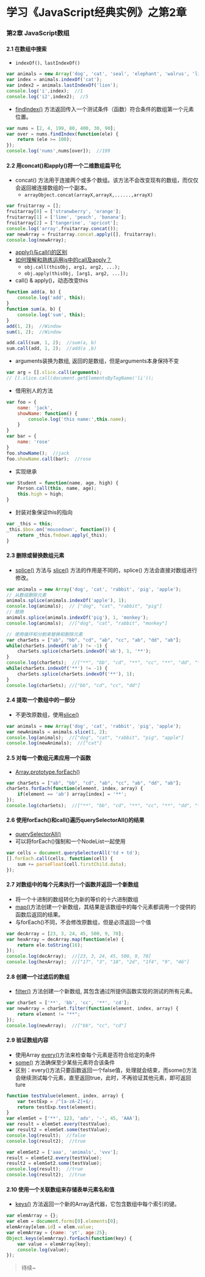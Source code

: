 # 学习《JavaScript经典实例》之第2章

### 第2章 JavaScript数组

#### 2.1 在数组中搜索
* `indexOf()、lastIndexOf()`

```javascript
var animals = new Array('dog', 'cat', 'seal', 'elephant', 'walrus', 'lion');
var index = animals.indexOf('cat');
var index2 = animals.lastIndexOf('lion');
console.log('i',index);  //1
console.log('i2',index2);  //5
```

* [findIndex()](http://www.runoob.com/jsref/jsref-findindex.html) 方法返回传入一个测试条件（函数）符合条件的数组第一个元素位置。

```javascript
var nums = [2, 4, 199, 80, 400, 30, 90];
var over = nums.findIndex(function(ele) {
	return (ele >= 100);
});
console.log('nums',nums[over]);  //199
```

#### 2.2 用concat()和apply()将一个二维数组扁平化

* concat() 方法用于连接两个或多个数组。该方法不会改变现有的数组，而仅仅会返回被连接数组的一个副本。
    * `arrayObject.concat(arrayX,arrayX,......,arrayX)`
    
```javascript
var fruitarray = [];
fruitarray[0] = ['stranwberry', 'orange'];
fruitarray[1] = ['lime', 'peach', 'banana'];
fruitarray[2] = ['tangerine', 'apricot'];
console.log('array',fruitarray.concat());
var newArray = fruitarray.concat.apply([], fruitarray);
console.log(newArray);
```

* [apply()与call()的区别](http://www.cnblogs.com/lengyuehuahun/p/5643625.html)
* [如何理解和熟练运用js中的call及apply？](https://www.zhihu.com/question/20289071)
    * `obj.call(thisObj, arg1, arg2, ...);`
    * `obj.apply(thisObj, [arg1, arg2, ...]);`
* call() & apply()，动态改变this

```javascript
function add(a, b) {
	console.log('add', this);
}
function sum(a, b) {
	console.log('sum', this);
}
add(1, 2);  //Window
sum(1, 2);  //Window

add.call(sum, 1, 2);  //sum(a, b)
sum.call(add, 1, 2);  //add(a ,b)
```

* arguments装换为数组, 返回的是数组，但是arguments本身保持不变

```javascript
var arg = [].slice.call(arguments);
// [].slice.call(document.getElementsByTagName('li'));
```

* 借用别人的方法

```javascript
var foo = {
	name: 'jack',
	showName: function() {
		console.log('this name:',this.name);
	}
}
var bar = {
	name: 'rose'
}
foo.showName();  //jack
foo.showName.call(bar);  //rose
```

* 实现继承

```javascript
var Student = function(name, age, high) {
	Person.call(this, name, age);
	this.high = high;
}
```

* 封装对象保证this的指向

```javascript
var _this = this;
_this.$box.on('mousedown', function()) {
	return _this.fndown.apply(_this);
}
```

#### 2.3 删除或替换数组元素
* [splice()](https://developer.mozilla.org/zh-CN/docs/Web/JavaScript/Reference/Global_Objects/Array/splice) 方法与 [slice()](https://developer.mozilla.org/zh-CN/docs/Web/JavaScript/Reference/Global_Objects/Array/slice) 方法的作用是不同的，splice() 方法会直接对数组进行修改。

```javascript
var animals = new Array('dog', 'cat', 'rabbit', 'pig', 'apple');
// 从数组删除元素
animals.splice(animals.indexOf('apple'), 1);
console.log(animals);  // ["dog", "cat", "rabbit", "pig"]
// 替换
animals.splice(animals.indexOf('pig'), 1, 'monkey');
console.log(animals);  //["dog", "cat", "rabbit", "monkey"]

// 使用循环和分割来替换和删除元素
var charSets = ["ab", "bb", "cd", "ab", "cc", "ab", "dd", "ab"];
while(charSets.indexOf('ab') != -1) {
	charSets.splice(charSets.indexOf('ab'), 1, '**');
}
console.log(charSets);  //["**", "bb", "cd", "**", "cc", "**", "dd", "**"]
while(charSets.indexOf('**') != -1) {
	charSets.splice(charSets.indexOf('**'), 1);
}
console.log(charSets); //["bb", "cd", "cc", "dd"]
```

#### 2.4 提取一个数组中的一部分
* 不更改原数组，使用[slice()](https://developer.mozilla.org/zh-CN/docs/Web/JavaScript/Reference/Global_Objects/Array/slice)

```javascript
var animals = new Array('dog', 'cat', 'rabbit', 'pig', 'apple');
var newAnimals = animals.slice(1, 2);
console.log(animals);  //["dog", "cat", "rabbit", "pig", "apple"]
console.log(newAnimals);  //["cat"]
```

#### 2.5 对每一个数组元素应用一个函数
* [Array.prototype.forEach()](https://developer.mozilla.org/zh-CN/docs/Web/JavaScript/Reference/Global_Objects/TypedArray/forEach)

```javascript
var charSets = ["ab", "bb", "cd", "ab", "cc", "ab", "dd", "ab"];
charSets.forEach(function(element, index, array) {
	if(element == 'ab') array[index] = '**';
});
console.log(charSets);  //["**", "bb", "cd", "**", "cc", "**", "dd", "**"]
```

#### 2.6 使用forEach()和call()遍历querySelectorAll()的结果
* [querySelectorAll()](https://developer.mozilla.org/zh-CN/docs/Web/API/Element/querySelectorAll)
* 可以将forEach()强制和一个NodeList一起使用

```javascript
var cells = document.querySelectorAll('td + td');
[].forEach.call(cells, function(cell) {
	sum += parseFloat(cell.firstChild.data);
});
```

#### 2.7 对数组中的每个元素执行一个函数并返回一个新数组
* 将一个十进制的数组转化为新的等价的十六进制数组
* [map()](https://developer.mozilla.org/zh-CN/docs/Web/JavaScript/Reference/Global_Objects/Array/map)方法创建一个新数组，其结果是该数组中的每个元素都调用一个提供的函数后返回的结果。
* 与forEach()不同，不会修改原数组，但是必须返回一个值

```javascript
var decArray = [23, 3, 24, 45, 500, 9, 70];
var hexArray = decArray.map(function(ele) {
	return ele.toString(16);
});
console.log(decArray);  //[23, 3, 24, 45, 500, 9, 70]
console.log(hexArray);  //["17", "3", "18", "2d", "1f4", "9", "46"]
```

#### 2.8 创建一个过滤后的数组
* [filter()](https://developer.mozilla.org/zh-CN/docs/Web/JavaScript/Reference/Global_Objects/Array/filter) 方法创建一个新数组, 其包含通过所提供函数实现的测试的所有元素。 

```javascript
var charSet = ['**', 'bb', 'cc', '**', 'cd'];
var newArray = charSet.filter(function(element, index, array) {
	return element != "**";
});
console.log(newArray);  //["bb", "cc", "cd"]
```

#### 2.9 验证数组内容
* 使用Array [every()](https://developer.mozilla.org/zh-CN/docs/Web/JavaScript/Reference/Global_Objects/Array/every)方法来检查每个元素是否符合给定的条件
* [some()](https://developer.mozilla.org/zh-CN/docs/Web/JavaScript/Reference/Global_Objects/Array/some) 方法确保至少某些元素符合该条件
* 区别：every()方法只要函数返回一个false值，处理就会结束，而some()方法会继续测试每个元素，直至返回true，此时，不再验证其他元素，即可返回ture

```javascript
function testValue(element, index, array) {
	var testExp = /^[a-zA-Z]+$/;
	return testExp.test(element);
}
var elemSet = ['**', 123, 'adv', '-', 45, 'AAA'];
var result = elemSet.every(testValue);
var result2 = elemSet.some(testValue);
console.log(result);  //false
console.log(result2);  //true

var elemSet2 = ['aaa', 'animals', 'vvv'];
result = elemSet2.every(testValue);
result2 = elemSet2.some(testValue);
console.log(result);  //true
console.log(result2);  //true
```

#### 2.10 使用一个关联数组来存储表单元素名和值

* [keys()](https://developer.mozilla.org/zh-CN/docs/Web/JavaScript/Reference/Global_Objects/Array/keys) 方法返回一个新的Array迭代器，它包含数组中每个索引的键。

```javascript
var elemArray = {};
var elem = document.forms[0].elements[0];
elemArray[elem.id] = elem.value;
var elemArray = {name: 'yt', age:25};
Object.keys(elemArray).forEach(function(key) {
	var value = elemArray[key];
	console.log(value);
});
```

> 待续~